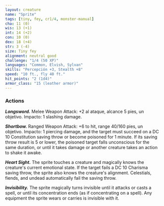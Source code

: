 ```yaml
---
layout: creature
name: "Sprite"
tags: [tiny, fey, cr1/4, monster-manual]
cha: 11 (0)
wis: 13 (+1)
int: 14 (+2)
con: 10 (0)
dex: 18 (+4)
str: 3 (-4)
size: Tiny fey
alignment: neutral good
challenge: "1/4 (50 XP)"
languages: "Common, Elvish, Sylvan"
skills: "Percepción +3, Stealth +8"
speed: "10 ft., fly 40 ft."
hit_points: "2 (1d4)"
armor_class: "15 (leather armor)"
---
```


### Actions

***Longsword.*** Melee Weapon Attack: +2 al ataque, alcance 5 pies, un objetivo. Impacto: 1 slashing damage.

***Shortbow.*** Ranged Weapon Attack: +6 to hit, range 40/160 pies, un objetivo. Impacto: 1 piercing damage, and the target must succeed on a DC 10 Constitution saving throw or become poisoned for 1 minute. If its saving throw result is 5 or lower, the poisoned target falls unconscious for the same duration, or until it takes damage or another creature takes an action to shake it awake.

***Heart Sight.*** The sprite touches a creature and magically knows the creature's current emotional state. If the target fails a DC 10 Charisma saving throw, the sprite also knows the creature's alignment. Celestials, fiends, and undead automatically fail the saving throw.

***Invisibility.*** The sprite magically turns invisible until it attacks or casts a spell, or until its concentration ends (as if concentrating on a spell). Any equipment the sprite wears or carries is invisible with it.